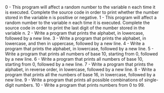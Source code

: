 0 - This program will affect a random number to the variable n each time it is executed. Complete the source code in order to print whether the number stored in the variable n is positive or negative. 
1 - This program will affect a random number to the variable n each time it is executed. Complete the source code in order to print the last digit of the number stored in the variable n. 
2 - Write a program that prints the alphabet, in lowercase, followed by a new line.
3 - Write a program that prints the alphabet, in lowercase, and then in uppercase, followed by a new line.
4 - Write a program that prints the alphabet, in lowercase, followed by a new line.
5 - Write a program that prints all numbers of base 10, starting from 0, followed by a new line.
6 - Write a program that prints all numbers of base 10, starting from 0, followed by a new line.
7 - Write a program that prints the alphabet, in reverse order, in lowercase, followed by a new line.
8 - Write a program that prints all the numbers of base 16, in lowercase, followed by a new line.
9 - Write a program that prints all possible combinations of single-digit numbers.
10 - Write a program that prints numbers from 0 to 99.
